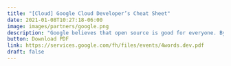 ```yaml
---
title: "[Cloud] Google Cloud Developer’s Cheat Sheet"
date: 2021-01-08T10:27:18-06:00
image: images/partners/google.png
description: "Google believes that open source is good for everyone. By being open and freely available, it enables and encourages collaboration and the development of technology."
button: Download PDF
link: https://services.google.com/fh/files/events/4words.dev.pdf 
draft: false
---
```

